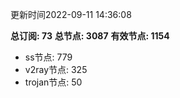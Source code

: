 更新时间2022-09-11 14:36:08

**总订阅: 73**
**总节点: 3087**
**有效节点: 1154**
- ss节点: 779
- v2ray节点: 325
- trojan节点: 50
